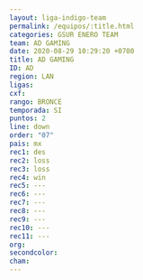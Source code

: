 ```yaml
---
layout: liga-indigo-team
permalink: /equipos/:title.html
categories: GSUR ENERO TEAM
team: AD GAMING
date: 2020-08-29 10:29:20 +0700
title: AD GAMING
ID: AD
region: LAN
ligas: 
cxf: 
rango: BRONCE
temporada: SI
puntos: 2
line: down
order: "07"
pais: mx
rec1: des
rec2: loss
rec3: loss
rec4: win
rec5: ---
rec6: ---
rec7: ---
rec8: ---
rec9: ---
rec10: ---
rec11: ---
org: 
secondcolor: 
cham:
---
```

